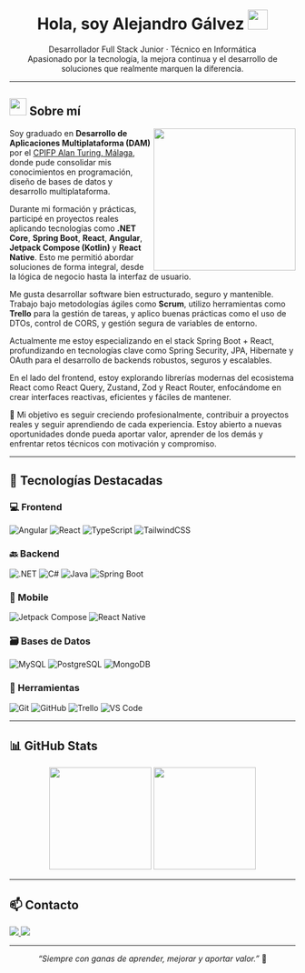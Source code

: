 <h1 align="center"><b>Hola, soy Alejandro Gálvez</b> <img src="https://media.giphy.com/media/hvRJCLFzcasrR4ia7z/giphy.gif" width="35"></h1>

<p align="center">
  Desarrollador Full Stack Junior · Técnico en Informática <br>
  Apasionado por la tecnología, la mejora continua y el desarrollo de soluciones que realmente marquen la diferencia.
</p>

---

## <picture><img src="https://github.com/7oSkaaa/7oSkaaa/blob/main/Images/about_me.gif?raw=true" width="30px"></picture> Sobre mí

<picture>
  <img align="right" src="https://github.com/7oSkaaa/7oSkaaa/blob/main/Images/Right_Side.gif?raw=true" width="250px" />
</picture>

Soy graduado en **Desarrollo de Aplicaciones Multiplataforma (DAM)** por el [CPIFP Alan Turing, Málaga](https://fpalanturing.es/), donde pude consolidar mis conocimientos en programación, diseño de bases de datos y desarrollo multiplataforma.

Durante mi formación y prácticas, participé en proyectos reales aplicando tecnologías como **.NET Core**, **Spring Boot**, **React**, **Angular**, **Jetpack Compose (Kotlin)** y **React Native**. Esto me permitió abordar soluciones de forma integral, desde la lógica de negocio hasta la interfaz de usuario.

Me gusta desarrollar software bien estructurado, seguro y mantenible. Trabajo bajo metodologías ágiles como **Scrum**, utilizo herramientas como **Trello** para la gestión de tareas, y aplico buenas prácticas como el uso de DTOs, control de CORS, y gestión segura de variables de entorno.

Actualmente me estoy especializando en el stack Spring Boot + React, profundizando en tecnologías clave como Spring Security, JPA, Hibernate y OAuth para el desarrollo de backends robustos, seguros y escalables.

En el lado del frontend, estoy explorando librerías modernas del ecosistema React como React Query, Zustand, Zod y React Router, enfocándome en crear interfaces reactivas, eficientes y fáciles de mantener.


🎯 Mi objetivo es seguir creciendo profesionalmente, contribuir a proyectos reales y seguir aprendiendo de cada experiencia. Estoy abierto a nuevas oportunidades donde pueda aportar valor, aprender de los demás y enfrentar retos técnicos con motivación y compromiso.

---


## 🧰 Tecnologías Destacadas

### 💻 Frontend
![Angular](https://img.shields.io/badge/angular-%23DD0031.svg?style=flat&logo=angular&logoColor=white)
![React](https://img.shields.io/badge/react-%2320232a.svg?style=flat&logo=react&logoColor=%2361DAFB)
![TypeScript](https://img.shields.io/badge/typescript-%23007ACC.svg?style=flat&logo=typescript&logoColor=white)
![TailwindCSS](https://img.shields.io/badge/tailwindcss-%2338B2AC.svg?style=flat&logo=tailwind-css&logoColor=white)

### 🔙 Backend
![.NET](https://img.shields.io/badge/.NET-5C2D91?style=flat&logo=.net&logoColor=white)
![C#](https://img.shields.io/badge/c%23-%23239120.svg?style=flat&logo=csharp&logoColor=white)
![Java](https://img.shields.io/badge/java-%23ED8B00.svg?style=flat&logo=openjdk&logoColor=white)
![Spring Boot](https://img.shields.io/badge/springboot-%236DB33F.svg?style=flat&logo=spring&logoColor=white)

### 📱 Mobile
![Jetpack Compose](https://img.shields.io/badge/jetpack_compose-4285F4.svg?style=flat&logo=android&logoColor=white)
![React Native](https://img.shields.io/badge/react_native-%2320232a.svg?style=flat&logo=react&logoColor=%2361DAFB)

### 🗃️ Bases de Datos
![MySQL](https://img.shields.io/badge/mysql-4479A1.svg?style=flat&logo=mysql&logoColor=white)
![PostgreSQL](https://img.shields.io/badge/postgresql-336791.svg?style=flat&logo=postgresql&logoColor=white)
![MongoDB](https://img.shields.io/badge/mongodb-47A248.svg?style=flat&logo=mongodb&logoColor=white)

### 🧰 Herramientas
![Git](https://img.shields.io/badge/git-F05032.svg?style=flat&logo=git&logoColor=white)
![GitHub](https://img.shields.io/badge/github-%23121011.svg?style=flat&logo=github&logoColor=white)
![Trello](https://img.shields.io/badge/trello-0052CC.svg?style=flat&logo=trello&logoColor=white)
![VS Code](https://img.shields.io/badge/VS%20Code-0078d7.svg?style=flat&logo=visual-studio-code&logoColor=white)

---

## 📊 GitHub Stats

<p align="center">
  <img height="180em" src="https://github-readme-stats.vercel.app/api?username=AGALMAD&show_icons=true&theme=algolia&count_private=true&hide_title=true" />
  <img height="180em" src="https://github-readme-stats.vercel.app/api/top-langs/?username=AGALMAD&layout=compact&theme=algolia" />
</p>

---

## 📫 Contacto

<p align="left">
  <a href="mailto:galvezmaduenoalejandro@gmail.com" target="_blank" rel="noopener noreferrer">
    <img src="https://img.shields.io/badge/Gmail-EA4335?style=flat&logo=gmail&logoColor=white" />
  </a>
  <a href="https://www.linkedin.com/in/alejandrogalma/" target="_blank" rel="noopener noreferrer">
    <img src="https://img.shields.io/badge/LinkedIn-0A66C2?style=flat&logo=linkedin&logoColor=white" />
  </a>
</p>

---

<p align="center">
  <i>“Siempre con ganas de aprender, mejorar y aportar valor.”</i> 🚀
</p>
